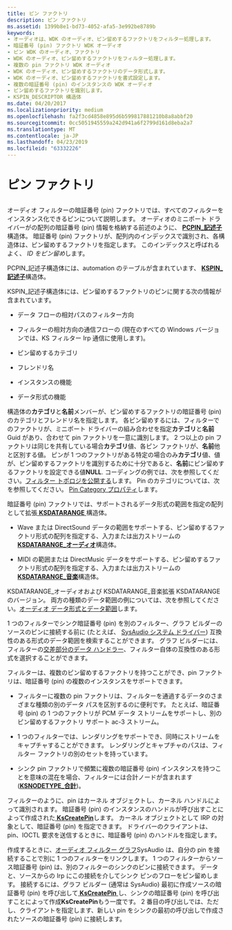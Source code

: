 ```yaml
---
title: ピン ファクトリ
description: ピン ファクトリ
ms.assetid: 1399b8e1-bd73-4052-afa5-3e992be8789b
keywords:
- オーディオは、WDK のオーディオ、ピン留めするファクトリをフィルター処理します。
- 暗証番号 (pin) ファクトリ WDK オーディオ
- ピン WDK のオーディオ、ファクトリ
- WDK のオーディオ、ピン留めするファクトリをフィルター処理します。
- 複数の pin ファクトリ WDK オーディオ
- WDK のオーディオ、ピン留めするファクトリのデータ形式します。
- WDK のオーディオ、ピン留めするファクトリを書式設定します。
- 複数の暗証番号 (pin) のインスタンスの WDK オーディオ
- ピン留めするファクトリを識別します。
- KSPIN_DESCRIPTOR 構造体
ms.date: 04/20/2017
ms.localizationpriority: medium
ms.openlocfilehash: fa2f3cd4858e895d6b599817881210b8a8abbf20
ms.sourcegitcommit: 0cc5051945559a242d941a6f2799d161d8eba2a7
ms.translationtype: MT
ms.contentlocale: ja-JP
ms.lasthandoff: 04/23/2019
ms.locfileid: "63332226"
---
```

# <a name="pin-factories"></a>ピン ファクトリ


## <span id="pin_factories"></span><span id="PIN_FACTORIES"></span>


オーディオ フィルターの暗証番号 (pin) ファクトリでは、すべてのフィルターをインスタンス化できるピンについて説明します。 オーディオのミニポート ドライバーがの配列の暗証番号 (pin) 情報を格納する前述のように、 [ **PCPIN\_記述子**](https://msdn.microsoft.com/library/windows/hardware/ff537721)構造体。 暗証番号 (pin) ファクトリが、配列内のインデックスで識別され、各構造体は、ピン留めするファクトリを指定します。 このインデックスと呼ばれるよく、 *ID をピン留め*します。

PCPIN\_記述子構造体には、automation のテーブルが含まれています、 [ **KSPIN\_記述子**](https://msdn.microsoft.com/library/windows/hardware/ff563533)構造体。

KSPIN\_記述子構造体には、ピン留めするファクトリのピンに関する次の情報が含まれています。

-   データ フローの相対パスのフィルター方向

-   フィルターの相対方向の通信フローの (現在のすべての Windows バージョンでは、KS フィルター Irp 通信に使用します)。

-   ピン留めするカテゴリ

-   フレンドリ名

-   インスタンスの機能

-   データ形式の機能

構造体の**カテゴリ**と**名前**メンバーが、ピン留めするファクトリの暗証番号 (pin) のカテゴリとフレンドリ名を指定します。 各ピン留めするには、フィルターでのファクトリが、ミニポート ドライバーの組み合わせを指定**カテゴリ**と**名前**Guid があり、合わせて pin ファクトリを一意に識別します。 2 つ以上の pin ファクトリは同じを共有している場合**カテゴリ**値、各ピン ファクトリが、**名前**他と区別する値。 ピンが 1 つのファクトリがある特定の場合のみ**カテゴリ**値、値が、ピン留めするファクトリを識別するために十分であると、**名前**にピン留めするファクトリを設定できる値**NULL**. コーディングの例では、次を参照してください。[フィルター トポロジを公開する](exposing-filter-topology.md)します。 Pin のカテゴリについては、次を参照してください。 [Pin Category プロパティ](pin-category-property.md)します。

暗証番号 (pin) ファクトリでは、サポートされるデータ形式の範囲を指定の配列として拡張[ **KSDATARANGE** ](https://msdn.microsoft.com/library/windows/hardware/ff561658)構造体。

-   Wave または DirectSound データの範囲をサポートする、ピン留めするファクトリ形式の配列を指定する、入力または出力ストリームの[ **KSDATARANGE\_オーディオ**](https://msdn.microsoft.com/library/windows/hardware/ff537096)構造体。

-   MIDI の範囲または DirectMusic データをサポートする、ピン留めするファクトリ形式の配列を指定する、入力または出力ストリームの[ **KSDATARANGE\_音楽**](https://msdn.microsoft.com/library/windows/hardware/ff537097)構造体。

KSDATARANGE\_オーディオおよび KSDATARANGE\_音楽拡張 KSDATARANGE のバージョン。 両方の種類のデータ範囲の例については、次を参照してください。[オーディオ データ形式とデータ範囲](audio-data-formats-and-data-ranges.md)します。

1 つのフィルターでシンク暗証番号 (pin) を別のフィルター、グラフ ビルダーのソースのピンに接続する前に (たとえば、 [SysAudio システム ドライバー](kernel-mode-wdm-audio-components.md#sysaudio_system_driver)) 互換性のある形式のデータ範囲を検索することができます。 グラフ ビルダーには、フィルターの[交差部分のデータ ハンドラー](data-intersection-handlers.md)、フィルター自体の互換性のある形式を選択することができます。

フィルターは、複数のピン留めするファクトリを持つことができ、pin ファクトリは、暗証番号 (pin) の複数のインスタンスをサポートできます。

-   フィルターに複数の pin ファクトリは、フィルターを通過するデータのさまざまな種類の別のデータ パスを区別するのに便利です。 たとえば、暗証番号 (pin) の 1 つのファクトリが PCM データ ストリームをサポートし、別のピン留めするファクトリ サポート ac-3 ストリーム。

-   1 つのフィルターでは、レンダリングをサポートでき、同時にストリームをキャプチャすることができます。 レンダリングとキャプチャのパスは、フィルター ファクトリの別のセットを持っています。

-   シンク pin ファクトリで頻繁に複数の暗証番号 (pin) インスタンスを持つことを意味の混在を場合、フィルターには合計ノードが含まれます ([**KSNODETYPE\_合計**](https://msdn.microsoft.com/library/windows/hardware/ff537196))。

フィルターのように、pin はカーネル オブジェクトし、カーネル ハンドルによって識別されます。 暗証番号 (pin) のインスタンスのハンドルが呼び出すことによって作成された[ **KsCreatePin**](https://msdn.microsoft.com/library/windows/hardware/ff561652)します。 カーネル オブジェクトとして IRP の対象として、暗証番号 (pin) を指定できます。 ドライバーのクライアントは、pin、IOCTL 要求を送信するときに、暗証番号 (pin) のハンドルを指定します。

作成するときに、[オーディオ フィルター グラフ](audio-filter-graphs.md)SysAudio は、自分の pin を接続することで別に 1 つのフィルターをリンクします。 1 つのフィルターからソース暗証番号 (pin) は、別のフィルターのシンクのピンに接続できます。 データと、ソースからの Irp にこの接続を介してシンク ピンのフローをピン留めします。 接続するには、グラフ ビルダー (通常は SysAudio) 最初に作成ソースの暗証番号 (pin) を呼び出して[ **KsCreatePin** ](https://msdn.microsoft.com/library/windows/hardware/ff561652)し、シンクの暗証番号 (pin) を呼び出すことによって作成**KsCreatePin**もう一度です。 2 番目の呼び出しでは、ただし、クライアントを指定します、新しい pin をシンクの最初の呼び出しで作成されたソースの暗証番号 (pin) に接続します。

 

 




